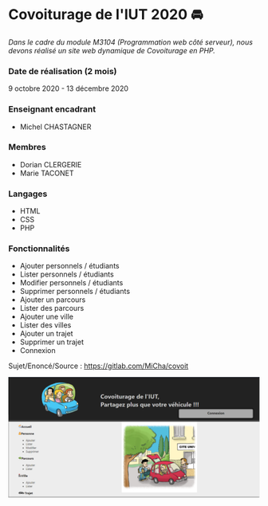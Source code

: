 # Covoiturage de l'IUT 2020 :oncoming_automobile:  

*Dans le cadre du module M3104 (Programmation web côté serveur), nous devons réalisé un site web dynamique de Covoiturage en PHP.* 

### Date de réalisation (2 mois)
9 octobre 2020 - 13 décembre 2020  

### Enseignant encadrant
- Michel CHASTAGNER 

### Membres
- Dorian CLERGERIE
- Marie TACONET  

### Langages
- HTML
- CSS
- PHP

### Fonctionnalités
- Ajouter personnels / étudiants
- Lister personnels / étudiants
- Modifier personnels / étudiants
- Supprimer personnels / étudiants
- Ajouter un parcours
- Lister des parcours
- Ajouter une ville
- Lister des villes
- Ajouter un trajet
- Supprimer un trajet
- Connexion

Sujet/Enoncé/Source : https://gitlab.com/MiCha/covoit  

![View](View.PNG)
